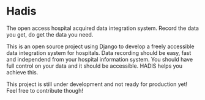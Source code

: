 # Hadis

The open access hospital acquired data integration system. Record the data you get, do get the data you need.

This is an open source project using Django to develop a freely accessible data integration system for hospitals. Data recording should be easy, fast and independend from your hospital information system. You should have full control on your data and it should be accessible. HADIS helps you achieve this.

This project is still under development and not ready for production yet! Feel free to contribute though!
